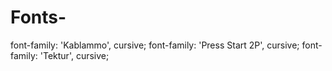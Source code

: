 # Fonts-
font-family: 'Kablammo', cursive;
font-family: 'Press Start 2P', cursive;
font-family: 'Tektur', cursive;
